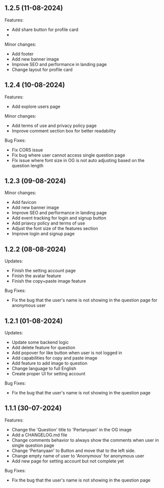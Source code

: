 ## 1.2.5 (11-08-2024)
Features:
 - Add share button for profile card
 - 
Minor changes:
 - Add footer
 - Add new banner image
 - Improve SEO and performance in landing page
 - Change layout for profile card
  
## 1.2.4 (10-08-2024)

Features:
 - Add explore users page 
  
Minor changes:
 - Add terms of use and privacy policy page
 - Improve comment section box for better readability
  
Bug Fixes:
 - Fix CORS issue
 -  Fix bug where user cannot access single question page
 - FIx issue where font size in OG is not auto adjusting based on the question length

## 1.2.3 (09-08-2024)
Minor changes:
 - Add favicon
 - Add new banner image
 - Improve SEO and performance in landing page
 - Add event tracking for login and signup button
 - Add priavcy policy and terms of use
 - Adjust the font size of the features section
 - Improve login and signup page

## 1.2.2 (08-08-2024)

Updates:

 - Finish the setting account page
 - Finish the avatar feature
 - Finish the copy+paste image feature

Bug Fixes:
 - Fix the bug that the user's name is not showing in the question page for anonymous user

## 1.2.1 (01-08-2024)

Updates:

  - Update some backend logic
  - Add delete feature for question
  - Add popover for like button when user is not logged in
  - Add capabilities for copy and paste image
  - Add feature to add image to question
  - Change language to full English
  - Create proper UI for setting account

Bug Fixes:

  - Fix the bug that the user's name is not showing in the question page

## 1.1.1 (30-07-2024)

Features:

  - Change the 'Question' title to 'Pertanyaan' in the OG image
  - Add a CHANGELOG.md file
  - Change comments behavior to always show the comments when user in single question page
  - Change 'Pertanyaan' to Button and move that to the left side.
  - Change empty name of user to 'Anonymous' for anonymous user
  - Add new page for setting account but not complete yet

Bug Fixes:

  - Fix the bug that the user's name is not showing in the question page